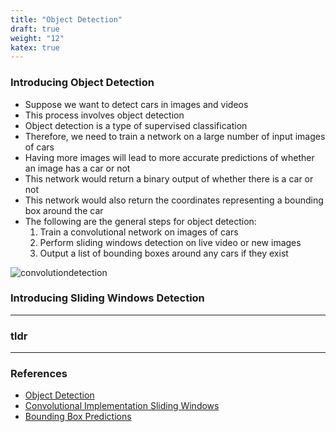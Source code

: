 ```yaml
---
title: "Object Detection"
draft: true
weight: "12"
katex: true
---
```


### Introducing Object Detection
- Suppose we want to detect cars in images and videos
- This process involves object detection
- Object detection is a type of supervised classification
- Therefore, we need to train a network on a large number of input images of cars
- Having more images will lead to more accurate predictions of whether an image has a car or not
- This network would return a binary output of whether there is a car or not
- This network would also return the coordinates representing a bounding box around the car
- The following are the general steps for object detection:
	1. Train a convolutional network on images of cars
	2. Perform sliding windows detection on live video or new images
	3. Output a list of bounding boxes around any cars if they exist

![convolutiondetection](/convolution_detection.svg)

### Introducing Sliding Windows Detection

---

### tldr

---

### References
- [Object Detection](https://www.youtube.com/watch?v=5e5pjeojznk&list=PLkDaE6sCZn6Gl29AoE31iwdVwSG-KnDzF&index=25)
- [Convolutional Implementation Sliding Windows](https://www.youtube.com/watch?v=XdsmlBGOK-k&list=PLkDaE6sCZn6Gl29AoE31iwdVwSG-KnDzF&index=26)
- [Bounding Box Predictions](https://www.youtube.com/watch?v=gKreZOUi-O0)
